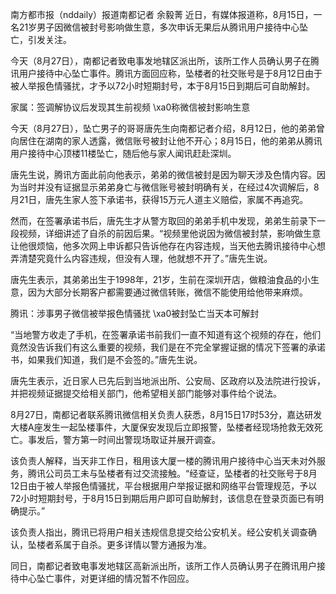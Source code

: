 南方都市报（nddaily）报道南都记者 余毅菁 近日，有媒体报道称，8月15日，一名21岁男子因微信被封号影响做生意，多次申诉无果后从腾讯用户接待中心坠亡，引发关注。

今天（8月27日），南都记者致电事发地辖区派出所，该所工作人员确认男子在腾讯用户接待中心坠亡事件。腾讯方面回应称，坠楼者的社交账号是于8月12日由于被人举报色情骚扰，才予以72小时短期封号，本于8月15日到期后可自助解封。

家属：签调解协议后发现其生前视频 \xa0称微信被封影响生意

今天（8月27日），坠亡男子的哥哥唐先生向南都记者介绍，8月12日，他的弟弟曾向居住在湖南的家人透露，微信账号被封让他不开心；8月15日，他的弟弟从腾讯用户接待中心顶楼11楼坠亡，随后他与家人闻讯赶赴深圳。

唐先生说，腾讯方面此前向他表示，弟弟的微信被封是因为聊天涉及色情内容。因为当时并没有证据显示弟弟身亡与微信账号被封明确有关，在经过4次调解后，8月21日，唐先生家人签下承诺书，获得15万元人道主义赔偿，家属不再追究。

然而，在签署承诺书后，唐先生才从警方取回的弟弟手机中发现，弟弟生前录下一段视频，详细讲述了自杀的前因后果。“视频里他说因为微信被封禁，影响做生意让他很烦恼，他多次网上申诉都只告诉他存在内容违规，当天他去腾讯接待中心想弄清楚究竟什么内容违规，但没有人理，他就想不开了。”唐先生说。

唐先生表示，其弟弟出生于1998年，21岁，生前在深圳开店，做粮油食品的小生意，因为大部分长期客户都需要通过微信转账，微信不能使用给他带来麻烦。

腾讯：涉事男子微信被举报色情骚扰 \xa0被封坠亡当天本可解封

“当地警方收走了手机，在签署承诺书前我们一直不知道有这个视频的存在，他们竟然没告诉我们有这么重要的视频，我们是在不完全掌握证据的情况下签署的承诺书，如果我们知道，我们是不会签的。”唐先生说。

唐先生表示，近日家人已先后到当地派出所、公安局、区政府以及法院进行投诉，并把视频证据提交给相关部门，他希望相关部门能够对事件给个说法。

8月27日，南都记者联系腾讯微信相关负责人获悉，8月15日17时53分，嘉达研发大楼A座发生一起坠楼事件，大厦保安发现后立即报警，坠楼者经现场抢救无效死亡。事发后，警方第一时间出警现场取证并展开调查。

该负责人解释，当天非工作日，租用该大厦一楼的腾讯用户接待中心当天未对外服务，腾讯公司员工未与坠楼者有过交流接触。“经查证，坠楼者的社交账号于8月12日由于被人举报色情骚扰，平台根据用户举报证据和网络平台管理规范，予以72小时短期封号，于8月15日到期后用户即可自助解封，该信息在登录页面已有明确提示。”

该负责人指出，腾讯已将用户相关违规信息提交给公安机关。经公安机关调查确认，坠楼者系属于自杀。更多详情以警方通报为准。

同日，南都记者致电事发地辖区高新派出所，该所工作人员确认男子在腾讯用户接待中心坠亡事件，对更详细的情况暂不作回应。 


